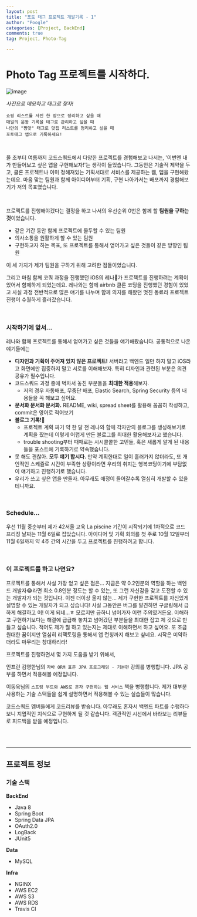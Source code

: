 ```yaml
---
layout: post
title: "포토 태그 프로젝트 개발기록 - 1"
author: "Poogle"
categories: [Project, BackEnd]
comments: true
tag: Project, Photo-Tag

---
```


# Photo Tag 프로젝트를 시작하다.

![image](https://user-images.githubusercontent.com/58318786/97775214-520a7100-1ba2-11eb-81ed-58e0a1502d41.png)

*사진으로 메모하고 태그로 찾자!*
```
쇼핑 리스트를 사진 한 장으로 정리하고 싶을 때
매일의 운동 기록을 태그로 관리하고 싶을 때
나만의 "짱맛" 태그로 맛집 리스트를 정리하고 싶을 때
포토태그 앱으로 기록하세요!
```
<br>

올 초부터 여름까지 코드스쿼드에서 다양한 프로젝트를 경험해보고 나서는, '이번엔 내가 만들어보고 싶은 앱을 구현해보자!'는 생각이 들었습니다. 그동안은 기술적 제약을 두고, 클론 프로젝트나 이미 정해져있는 기획서대로 서비스를 제공하는 웹, 앱을 구현해왔는데요. 마음 맞는 팀원과 함께 아이디어부터 기획, 구현 나아가서는 배포까지 경험해보기가 저의 목표였습니다.

<br>

프로젝트를 진행해야겠다는 결정을 하고 나서의 우선순위 0번은 함께 할 **팀원을 구하는 것**이었습니다.

- 같은 기간 동안 함께 프로젝트에 몰두할 수 있는 팀원
- 의사소통을 원활하게 할 수 있는 팀원
- 구현하고자 하는 목표, 또 프로젝트를 통해서 얻어가고 싶은 것들이 같은 방향인 팀원

이 세 가지가 제가 팀원을 구하기 위해 고려한 점들이었습니다. 

그리고 마침 함께 코쿼 과정을 진행했던 iOS의 레나💜가 프로젝트를 진행하려는 계획이 있어서 함께하게 되었는데요. 레나와는 함께 airbnb 클론 코딩을 진행했던 경험이 있었고 사실 과정 전반적으로 많은 얘기를 나누며 함께 의지를 해왔던 멋진 동료라 프로젝트 진행이 수월하게 흘러갔습니다.

<br>


### 시작하기에 앞서...

레나와 함께 프로젝트를 통해서 얻어가고 싶은 것들을 얘기해봤습니다. 공통적으로 나온 얘기들에는

- **디자인과 기획이 주어져 있지 않은 프로젝트!** 서버라고 백엔드 일만 하지 말고 iOS라고 화면에만 집중하지 말고 서로를 이해해보자. 특히 디자인과 관련된 부분은 의견공유가 필수입니다.
- 코드스쿼드 과정 중에 벅차서 놓친 부분들을 **최대한 적용**해보자.
    - 저의 경우 자동배포, 무중단 배포, Elastic Search, Spring Security 등의 내용들을 꼭 해보고 싶어요.
- **문서화 문서화 문서화.** README, wiki, spread sheet를 활용해 꼼꼼히 작성하고, commit은 영어로 적어보기
- **블로그 기록!📝**
    - 프로젝트 계획 짜기 약 한 달 전 레나와 함께 각자만의 블로그를 생성해보기로 계획을 짰는데 이렇게 어렵게 만든 블로그를 최대한 활용해보자고 했습니다.
    - trouble shooting부터 때때로는 시시콜콜한 고민들, 혹은 새롭게 알게 된 내용들을 포스트에 기록하기로 약속했습니다.
- 못 해도 괜찮아. **모두 얘기 합시다.** 만약 계획한대로 일이 흘러가지 않더라도, 또 개인적인 스케쥴로 시간이 부족한 상황이라면 우리의 취지는 행복코딩이기에 부담없이 얘기하고 진행하기로 했습니다.
- 우리가 쓰고 싶은 앱을 만들자. 아무래도 애정이 들어갈수록 열심히 개발할 수 있을테니까요.

<br>


### Schedule...

우선 11월 중순부터 제가 42서울 교육 La piscine 기간이 시작되기에 1차적으로 코드 프리징 날짜는 11월 6일로 잡았습니다. 아이디어 및 기획 회의를 첫 주로 10월 12일부터 11월 6일까지 약 4주 간의 시간을 두고 프로젝트를 진행하려고 합니다. 

<br>


### 이 프로젝트를 하고 나면요?

프로젝트를 통해서 사실 가장 얻고 싶은 점은... 지금은 약 0.2인분의 역할을 하는 백엔드 개발자😂라면 최소 0.8인분 정도는 할 수 있는, 또 그런 자신감을 갖고 도전할 수 있는 개발자가 되는 것입니다. 이젠 더이상 울지 않는... 제가 구현한 프로젝트를 자신있게 설명할 수 있는 개발자가 되고 싶습니다! 사실 그동안은 버그를 발견하면 구글링해서 급하게 해결하고 어! 이게 되네...ㅎ 모르지만 급하니 넘어가자 이런 주의였거든요.  이해하고 구현하기보다는 해결에 급급해 놓치고 넘어갔던 부분들을 최대한 잡고 제 것으로 만들고 싶습니다. 적어도 제가 뭘 하고 있는지는 제대로 이해하면서 하고 싶어요. 또 조금 원대한 꿈이지만 열심히 리팩토링을 통해서 앱 런칭까지 해보고 싶네요. 시작은 미약하더라도 마무리는 창대하리라!

프로젝트를 진행하면서 몇 가지 도움을 받기 위해서,

인프런 김영한님의 `자바 ORM 표준 JPA 프로그래밍 - 기본편` 강의를 병행합니다. JPA 공부를 하면서 적용해볼 예정입니다.

이동욱님의 `스프링 부트와 AWS로 혼자 구현하는 웹 서비스` 책을 병행합니다. 제가 대부분 사용하는 기술 스택들을 쉽게 설명하면서 적용해볼 수 있는 실습들이 많습니다.

코드스쿼드 멤버들에게 코드리뷰를 받습니다. 아무래도 혼자서 백엔드 파트를 수행하다 보니 지엽적인 지식으로 구현하게 될 것 같습니다. 객관적인 시선에서 바라보는 리뷰들로 피드백을 받을 예정입니다.

<br>
<br>

---
## 프로젝트 정보

### 기술 스택

**BackEnd**

- Java 8
- Spring Boot
- Spring Data JPA
- OAuth2.0
- LogBack
- JUnit5

**Data**

- MySQL

**Infra**

- NGINX
- AWS EC2
- AWS S3
- AWS RDS
- Travis CI
